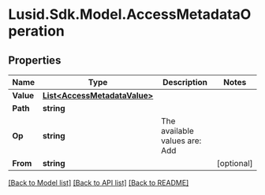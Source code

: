 # Lusid.Sdk.Model.AccessMetadataOperation

## Properties

Name | Type | Description | Notes
------------ | ------------- | ------------- | -------------
**Value** | [**List&lt;AccessMetadataValue&gt;**](AccessMetadataValue.md) |  | 
**Path** | **string** |  | 
**Op** | **string** | The available values are: Add | 
**From** | **string** |  | [optional] 

[[Back to Model list]](../README.md#documentation-for-models) [[Back to API list]](../README.md#documentation-for-api-endpoints) [[Back to README]](../README.md)

